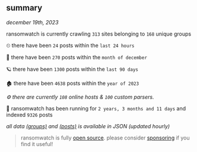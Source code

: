 
## summary
_december 19th, 2023_

ransomwatch is currently crawling `313` sites belonging to `168` unique groups

⏲ there have been `24` posts within the `last 24 hours`

🦈 there have been `270` posts within the `month of december`

🪐 there have been `1300` posts within the `last 90 days`

🏚 there have been `4638` posts within the `year of 2023`

_⚙️ there are currently `108` online hosts & `100` custom parsers._

🦕 ransomwatch has been running for `2 years, 3 months and 11 days` and indexed `9326` posts

_all data  [(groups)](http://ransomwhat.telemetry.ltd/groups) and [(posts)](http://ransomwhat.telemetry.ltd/posts) is available in JSON (updated hourly)_

> ransomwatch is fully [open source](https://github.com/joshhighet/ransomwatch#ransomwatch--). please consider [sponsoring](https://github.com/sponsors/joshhighet) if you find it useful!
